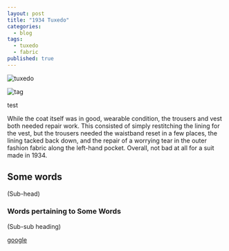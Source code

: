 ```yaml
---
layout: post
title: "1934 Tuxedo"
categories: 
  - blog
tags: 
  - tuxedo
  - fabric
published: true
---
```


![tuxedo](https://scontent-b-iad.xx.fbcdn.net/hphotos-prn1/39240_1494819323613_4437195_n.jpg "Aside from the dust spots on the camera, not too shabby. (ignoring the modern shirt and tie")

![tag](https://scontent-b-iad.xx.fbcdn.net/hphotos-frc3/38758_1494819203610_8109012_n.jpg?lvh=1 "That's National Recovery Administration... Run from 1933 to 1935 as part of the New Deal under Roosevelt.")

test

While the coat itself was in good, wearable condition, the trousers and vest both needed repair work. This consisted of simply restitching the lining for the vest, but the trousers needed the waistband reset in a few places, the lining tacked back down, and the repair of a worrying tear in the outer fashion fabric along the left-hand pocket.  Overall, not bad at all for a suit made in 1934.

## Some words
(Sub-head)

### Words pertaining to Some Words
(Sub-sub heading)

[google](https://www.google.com/)
